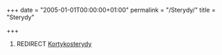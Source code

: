 +++
date = "2005-01-01T00:00:00+01:00"
permalink = "/Sterydy/"
title = "Sterydy"

+++

1.  REDIRECT [Kortykosterydy](/atopedia/Kortykosterydy "wikilink")
